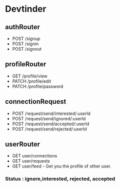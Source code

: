 # Devtinder

## authRouter

- POST /signup
- POST /signin
- POST /signout

## profileRouter

- GET /profile/view
- PATCH /profile/edit
- PATCH /profile/password

## connectionRequest

- POST /request/send/interested/:userId
- POST /request/send/ignored/:userId
- POST /request/send/accepted/:userId
- POST /request/send/rejected/:userId

## userRouter

- GET user/connections
- GET user/requests
- GET user/feed - Get you the profile of other user.

### Status : ignore,interested, rejected, accepted
